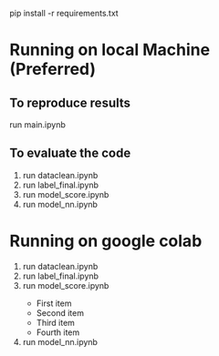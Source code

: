 pip install -r requirements.txt
<h1> Running on local Machine (Preferred) </h1>
<h2>To reproduce results </h2>
run main.ipynb
<h2>To evaluate the code</h2>
<ol>
  <li>run dataclean.ipynb</li>
  <li>run label_final.ipynb</li>
  <li>run model_score.ipynb</li>
  <li>run model_nn.ipynb</li>
</ol>
<h1> Running on google colab </h1>
<ol>
  <li>run dataclean.ipynb</li>
  <li>run label_final.ipynb</li>
  <li>run model_score.ipynb</li>
  <ul>
  <li>First item</li>
  <li>Second item</li>
  <li>Third item</li>
  <li>Fourth item</li>
  </ul>
  <li>run model_nn.ipynb</li>
</ol>
